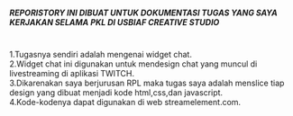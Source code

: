 <h5>REPORISTORY INI DIBUAT UNTUK DOKUMENTASI TUGAS YANG SAYA KERJAKAN SELAMA PKL DI USBIAF CREATIVE STUDIO</h5> <br>
1.Tugasnya sendiri adalah mengenai widget chat.<br>
2.Widget chat ini digunakan untuk mendesign chat yang muncul di livestreaming di aplikasi TWITCH.<br>
3.Dikarenakan saya berjurusan RPL maka tugas saya adalah menslice tiap design yang dibuat menjadi kode html,css,dan javascript.<br>
4.Kode-kodenya dapat digunakan di web streamelement.com.
